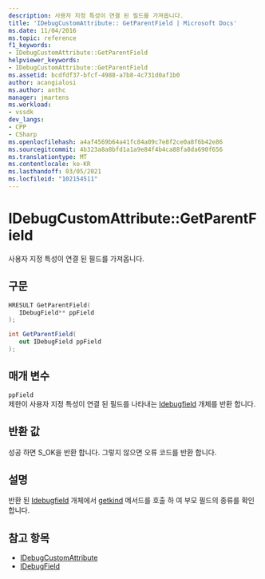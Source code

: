 ```yaml
---
description: 사용자 지정 특성이 연결 된 필드를 가져옵니다.
title: 'IDebugCustomAttribute:: GetParentField | Microsoft Docs'
ms.date: 11/04/2016
ms.topic: reference
f1_keywords:
- IDebugCustomAttribute::GetParentField
helpviewer_keywords:
- IDebugCustomAttribute::GetParentField
ms.assetid: bcdfdf37-bfcf-4988-a7b8-4c731d0af1b0
author: acangialosi
ms.author: anthc
manager: jmartens
ms.workload:
- vssdk
dev_langs:
- CPP
- CSharp
ms.openlocfilehash: a4af4569b64a41fc84a09c7e8f2ce0a8f6b42e86
ms.sourcegitcommit: 4b323a8a8bfd1a1a9e84f4b4ca88fa8da690f656
ms.translationtype: MT
ms.contentlocale: ko-KR
ms.lasthandoff: 03/05/2021
ms.locfileid: "102154511"
---
```

# <a name="idebugcustomattributegetparentfield"></a>IDebugCustomAttribute::GetParentField
사용자 지정 특성이 연결 된 필드를 가져옵니다.

## <a name="syntax"></a>구문

```cpp
HRESULT GetParentField( 
   IDebugField** ppField
);
```

```csharp
int GetParentField(
   out IDebugField ppField
);
```

## <a name="parameters"></a>매개 변수
`ppField`\
제한이 사용자 지정 특성이 연결 된 필드를 나타내는 [Idebugfield](../../../extensibility/debugger/reference/idebugfield.md) 개체를 반환 합니다.

## <a name="return-value"></a>반환 값
 성공 하면 S_OK을 반환 합니다. 그렇지 않으면 오류 코드를 반환 합니다.

## <a name="remarks"></a>설명
 반환 된 [Idebugfield](../../../extensibility/debugger/reference/idebugfield.md) 개체에서 [getkind](../../../extensibility/debugger/reference/idebugfield-getkind.md) 메서드를 호출 하 여 부모 필드의 종류를 확인 합니다.

## <a name="see-also"></a>참고 항목
- [IDebugCustomAttribute](../../../extensibility/debugger/reference/idebugcustomattribute.md)
- [IDebugField](../../../extensibility/debugger/reference/idebugfield.md)
